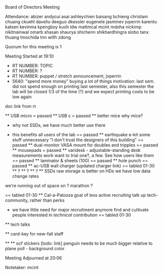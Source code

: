 Board of Directors Meeting

Attendance:
abizer
andycui
asai
ashleychien
baisang
bchieng
christam
chuang
ckuehl
daveliu
deeguo
dkessler
eugenele
jasminev
jvperrin
karentu
katsen
kevinma
kpengboy
kuoh
ldw
mattmcal
mcint
mdoha
nickimp
nikitnainwal
omarb
shasan
shaurya
shichenn
shikhardhingra
slobo
tanx
thuang
tmochida
tnn
willh
zdong

Quorum for this meeting is 1

Meeting Started at 19:10

* RT NUMBER: TOPIC
* RT NUMBER: ?
* RT NUMBER: puppet / stretch announcement, jvperrin
* 5640: "spend more money"
buying a lot of things
motivation: last sem. did not spend enough on printing last semester, 
also this semester the lab will be closed 1/3 of the time (?) and we 
expect printing costs to be low again

doc link from rt

** USB micro = passed
** USB c = passed
** better mice
 why mice?
- why not SSDs, we have much better use there
+ this benefits all users of the lab
== passed
** earthquake e-kit 
some stuff unnecessary
"I don't trust the designers of this building"
== passed
** dual-monitor VASA mount 
for doubles and tripples
== passed
** mousepads = passed
** varidesk - adjustable-standing desk
measurements work
want to trial one?, a few. See how users like them
== passed
** laminator & sheets (100)
== passed
** hole punch
== passed
** ac-USB wall charger
(updated charger link)
== tabled 01-30
** ?
** ?
** ?
** SSDs
raw storage is better on HDs
we have low data change rates

we're running out of space on ? marathon ?

== tabled 01-30
** Cal-a-Palooza
goal of less active recruiting
talk up tech-community, rather than perks
- we have little need for major recruitment anymore
find and cultivate people interested in *technical contribution*
== tabled 01-30

** tech talks

** card-key for new-fall staff

** 
** ocf stickers
[todo: link]
penguin needs to be much bigger relative to plane
poll - background color


Meeting Adjourned at 20:06

Notetaker: mcint
